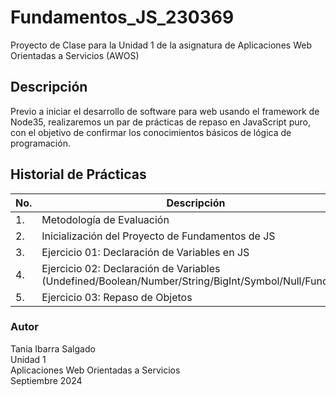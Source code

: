 # Fundamentos_JS_230369
Proyecto de Clase para la Unidad 1 de la asignatura de Aplicaciones Web Orientadas a Servicios (AWOS)


## Descripción
Previo a iniciar el desarrollo de software para web usando el framework de Node35, realizaremos un par de prácticas de repaso en JavaScript puro, con el objetivo de confirmar los conocimientos básicos de lógica de programación.


## Historial de Prácticas
 |No. |Descripción|Potenciador|Estatus|
 |--|--|--|--|
 |1.|Metodología de Evaluación|1|✅Finalizada|
 |2.| Inicialización del Proyecto de Fundamentos de JS|8|✅Finalizada|
 |3.|Ejercicio 01: Declaración de Variables en JS|6|✅Finalizada|
 |4.|Ejercicio 02: Declaración de Variables (Undefined/Boolean/Number/String/BigInt/Symbol/Null/Function)|16|✅Finalizada|
 |5.|Ejercicio 03: Repaso de Objetos|19|Activa|



### Autor
Tania Ibarra Salgado <br>
Unidad 1 <br>
Aplicaciones Web Orientadas a Servicios <br>
Septiembre 2024
